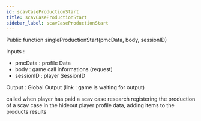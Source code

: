 ```yaml
---
id: scavCaseProductionStart
title: scavCaseProductionStart
sidebar_label: scavCaseProductionStart
---
```

Public function singleProductionStart(pmcData, body, sessionID)

Inputs :
- pmcData : profile Data 
- body : game call informations (request)
- sessionID : player SessionID

Output : Global Output (link : game is waiting for output)

called when player has paid a scav case research
registering the production of a scav case in the hideout player profile data,
adding items to the products results